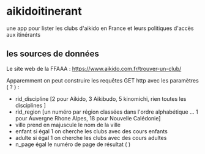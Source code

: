# aikidoitinerant
une app pour lister les clubs d'aikido en France et leurs politiques d'accès aux itinérants

## les sources de données
Le site web de la FFAAA : https://www.aikido.com.fr/trouver-un-club/

Apparemment on peut construire les requêtes GET http avec les paramètres ( ? ) :
- rid_discipline [2 pour Aikido, 3 Aikibudo, 5 kinomichi, rien toutes les disciplines ]
- rid_region [un numéro par région classées dans l'ordre alphabétique ...  1 pour Auvergne Rhone Alpes, 18 pour Nouvelle Calédonie]
- ville prend en majuscule le nom de la ville
- enfant si égal 1 on cherche les clubs avec des cours enfants
- adulte si égal 1 on cherche les clubs avec des cours adultes
- n_page égal le numéro de page de résultat (  )
